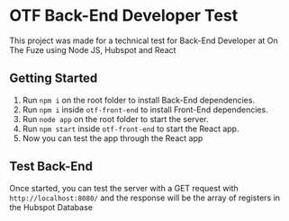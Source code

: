 # OTF Back-End Developer Test
This project was made for a technical test for Back-End Developer at On The Fuze using Node JS, Hubspot and React

## Getting Started
1. Run `npm i` on the root folder to install Back-End dependencies.
2. Run `npm i` inside `otf-front-end` to install Front-End dependencies.
3. Run `node app` on the root folder to start the server.
4. Run `npm start` inside `otf-front-end` to start the React app.
5. Now you can test the app through the React app

## Test Back-End
Once started, you can test the server with a GET request with `http://localhost:8080/` and the response will be the array of registers in the Hubspot Database
